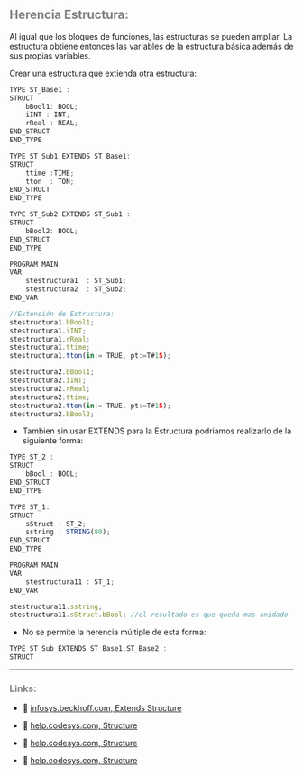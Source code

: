 ## <span style="color:grey">Herencia Estructura:</span>

Al igual que los bloques de funciones, las estructuras se pueden ampliar. La estructura obtiene entonces las variables de la estructura básica además de sus propias variables.

Crear una estructura que extienda otra estructura:
```javascript
TYPE ST_Base1 :
STRUCT
	bBool1: BOOL;
	iINT : INT;
	rReal : REAL;	
END_STRUCT
END_TYPE
```
```javascript
TYPE ST_Sub1 EXTENDS ST_Base1:
STRUCT
	ttime :TIME;
	tton  : TON;
END_STRUCT
END_TYPE
```
```javascript
TYPE ST_Sub2 EXTENDS ST_Sub1 :
STRUCT
	bBool2: BOOL;
END_STRUCT
END_TYPE
```
```javascript
PROGRAM MAIN
VAR
    stestructura1  : ST_Sub1;
    stestructura2  : ST_Sub2;
END_VAR

//Extensión de Estructura:
stestructura1.bBool1;
stestructura1.iINT;
stestructura1.rReal;
stestructura1.ttime;
stestructura1.tton(in:= TRUE, pt:=T#1S);

stestructura2.bBool1;
stestructura2.iINT;
stestructura2.rReal;
stestructura2.ttime;
stestructura2.tton(in:= TRUE, pt:=T#1S);
stestructura2.bBool2;
```
- Tambien sin usar EXTENDS para la Estructura podriamos realizarlo de la siguiente forma:

```javascript
TYPE ST_2 :
STRUCT
	bBool : BOOL;
END_STRUCT
END_TYPE
```
```javascript
TYPE ST_1:
STRUCT
	sStruct : ST_2;
	sstring : STRING(80);
END_STRUCT
END_TYPE
```
```javascript
PROGRAM MAIN
VAR
	stestructura11 : ST_1;
END_VAR

stestructura11.sstring;
stestructura11.sStruct.bBool; //el resultado es que queda mas anidado
```
- No se permite la herencia múltiple de esta forma:

```javascript
TYPE ST_Sub EXTENDS ST_Base1,ST_Base2 :
STRUCT
```
***
### <span style="color:grey">Links:</span>

- 🔗 [infosys.beckhoff.com, Extends Structure](https://infosys.beckhoff.com/content/1033/tc3_plc_intro/3468091787.html?id=592001323464924565)

- 🔗 [help.codesys.com, Structure](https://help.codesys.com/webapp/_cds_datatype_structure;product=codesys;version=3.5.17.0)

- 🔗 [help.codesys.com, Structure](https://help.codesys.com/api-content/2/codesys/3.5.14.0/en/_cds_obj_dut/)

- 🔗 [help.codesys.com, Structure](https://help.codesys.com/api-content/2/codesys/3.5.14.0/en/_cds_datatype_structure/#b2e3e6da93f532b0c0a8640e011c7a1d-3s-structures)
